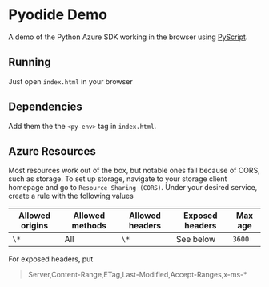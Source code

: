 # Pyodide Demo

A demo of the Python Azure SDK working in the browser using [PyScript](https://pyscript.net/).

## Running

Just open `index.html` in your browser

## Dependencies

Add them the the `<py-env>` tag in `index.html`.

## Azure Resources

Most resources work out of the box, but notable ones fail because of CORS, such as storage.
To set up storage, navigate to your storage client homepage and go to `Resource Sharing (CORS)`.
Under your desired service, create a rule with the following values

| Allowed origins | Allowed methods | Allowed headers | Exposed headers | Max age |
|-----------------|-----------------|-----------------|-----------------|---------|
| `\*`            | All             | `\*`            | See below       | `3600`  |

For exposed headers, put

> Server,Content-Range,ETag,Last-Modified,Accept-Ranges,x-ms-*
